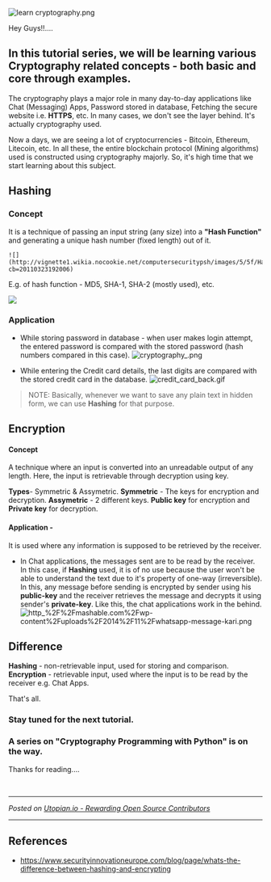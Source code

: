 ![learn cryptography.png](https://res.cloudinary.com/hpiynhbhq/image/upload/v1512301517/cl0gboe9cwzirgy7rjmy.png)

Hey Guys!!....

## In this tutorial series, we will be learning various **Cryptography** related concepts - both basic and core through examples.

The cryptography plays a major role in many day-to-day applications like Chat (Messaging) Apps, Password stored in database, Fetching the secure website i.e. **HTTPS**, etc. In many cases, we don't see the layer behind. It's actually cryptography used.

Now a days, we are seeing a lot of cryptocurrencies - Bitcoin, Ethereum, Litecoin, etc. In all these, the entire blockchain protocol (Mining algorithms) used is constructed using cryptography majorly. So, it's high time that we start learning about this subject.

## Hashing

### Concept

It is a technique of passing an input string (any size) into a **"Hash Function"** and generating a unique hash number (fixed length) out of it.

    ![](http://vignette1.wikia.nocookie.net/computersecuritypsh/images/5/5f/Hash_Function.png/revision/latest?cb=20110323192006)

E.g. of hash function - MD5, SHA-1, SHA-2 (mostly used), etc.

![](https://upload.wikimedia.org/wikipedia/commons/thumb/2/2b/Cryptographic_Hash_Function.svg/1200px-Cryptographic_Hash_Function.svg.png)

### Application

- While storing password in database - when user makes login attempt, the entered password is compared with the stored password (hash numbers compared in this case).
  ![cryptography_.png](https://res.cloudinary.com/hpiynhbhq/image/upload/v1512304732/ocbhj08odwz0h1bg6ouf.png)

- While entering the Credit card details, the last digits are compared with the stored credit card in the database.
  ![credit_card_back.gif](https://res.cloudinary.com/hpiynhbhq/image/upload/v1512305234/ffjaqcprr6o6mu8jzbah.gif)

> NOTE: Basically, whenever we want to save any plain text in hidden form, we can use **Hashing** for that purpose.

## Encryption

#### Concept

A technique where an input is converted into an unreadable output of any length.
Here, the input is retrievable through decryption using key.

**Types**- Symmetric & Assymetric.
**Symmetric** - The keys for encryption and decryption.
**Assymetric** - 2 different keys. **Public key** for encryption and **Private key** for decryption.

#### Application -

It is used where any information is supposed to be retrieved by the receiver.

- In Chat applications, the messages sent are to be read by the receiver. In this case, if **Hashing** used, it is of no use because the user won't be able to understand the text due to it's property of one-way (irreversible).
  In this, any message before sending is encrypted by sender using his **public-key** and the receiver retrieves the message and decrypts it using sender's **private-key**. Like this, the chat applications work in the behind.
  ![http_%2F%2Fmashable.com%2Fwp-content%2Fuploads%2F2014%2F11%2Fwhatsapp-message-kari.png](https://res.cloudinary.com/hpiynhbhq/image/upload/v1512306501/zydq664ppc1zoc4xtmlc.png)

## Difference

**Hashing** - non-retrievable input, used for storing and comparison.
**Encryption** - retrievable input, used where the input is to be read by the receiver e.g. Chat Apps.

That's all.

### Stay tuned for the next tutorial.

### A series on "Cryptography Programming with Python" is on the way.

Thanks for reading....

<br /><hr/><em>Posted on <a href="https://utopian.io/utopian-io/@abhi3700/learn-cryptography-1-hashing-vs-encryption">Utopian.io - Rewarding Open Source Contributors</a></em><hr/>

## References

- https://www.securityinnovationeurope.com/blog/page/whats-the-difference-between-hashing-and-encrypting
